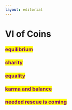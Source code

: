 ```yaml
---
layout: editorial
---
```


# VI of Coins

###

### <mark style="color:purple;">equilibrium</mark>

### <mark style="color:purple;">charity</mark>

### <mark style="color:purple;">equality</mark>

### <mark style="color:purple;">karma and balance</mark>&#x20;

### <mark style="color:purple;">needed rescue is coming</mark>

<mark style="color:purple;"></mark>

<mark style="color:purple;"></mark>
